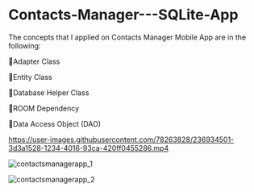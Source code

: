 # Contacts-Manager---SQLite-App

The concepts that I applied on Contacts Manager Mobile App are in the following:

📌Adapter Class 





📌Entity Class





📌Database Helper Class





📌ROOM Dependency





📌Data Access Object (DAO)



https://user-images.githubusercontent.com/78263828/236934501-3d3a1528-1234-4016-93ca-420ff0455286.mp4





![contactsmanagerapp_1](https://user-images.githubusercontent.com/78263828/236934589-01df9d91-24b0-4e08-b31e-b27d67b2b425.png)

![contactsmanagerapp_2](https://user-images.githubusercontent.com/78263828/236934603-0d3ea3ce-718a-413b-9c52-e946bc6c6461.png)
